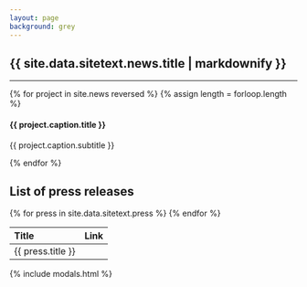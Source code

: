 ```yaml
---
layout: page
background: grey
---
```

<!-- Portfolio Grid -->
<section class="page-section bg-light" id="portfolio">
  <div class="container">
    <div class="row">
      <div class="col-lg-12 text-center">
        <h2 class="section-heading">{{ site.data.sitetext.news.title | markdownify }}</h2>
      </div>
    </div>
    <hr class="light pb-5">
    <div class="row">
      {% for project in site.news reversed %}
      {% assign length = forloop.length %}
      <div class="col-md-4 col-sm-6 portfolio-item">
        <a class="portfolio-link" data-toggle="modal" href="#p{{ length | minus: forloop.index0 }}">
          <div class="portfolio-hover">
            <div class="portfolio-hover-content">
              <i class="{{ site.data.style.portfolio-icon | default: " fas fa-plus fa-3x" }}"></i>
            </div>
          </div>
          <img class="img-fluid" src="{{ project.caption.thumbnail }}" alt="">
        </a>
        <div class="portfolio-caption">
          <h4>{{ project.caption.title }}</h4>
          <p class="text-muted">{{ project.caption.subtitle }}</p>
        </div>
      </div>
      {% endfor %}
    </div>
  </div>

  <div class="col-lg-12 text-center mb-4">
	<h2 class="section-heading text-uppercase">List of press releases</h2>
</div>

<div class="col-lg-12 text-center">
	<table class="table table-striped" style="text-align: left">
		<thead>
			<tr>
				<th>Title</th>
				<th>Link</th>
			</tr>
		</thead>
		<tbody>
			{% for press in site.data.sitetext.press %}
			<tr>
				<td>{{ press.title }}</td>
				<td><a href="{{ press.url }}"><i class="fas fa-external-link-alt"></i></a></td>
			</tr>
			{% endfor %}
		</tbody>
	</table>
</div>

</section>

{% include modals.html %}
